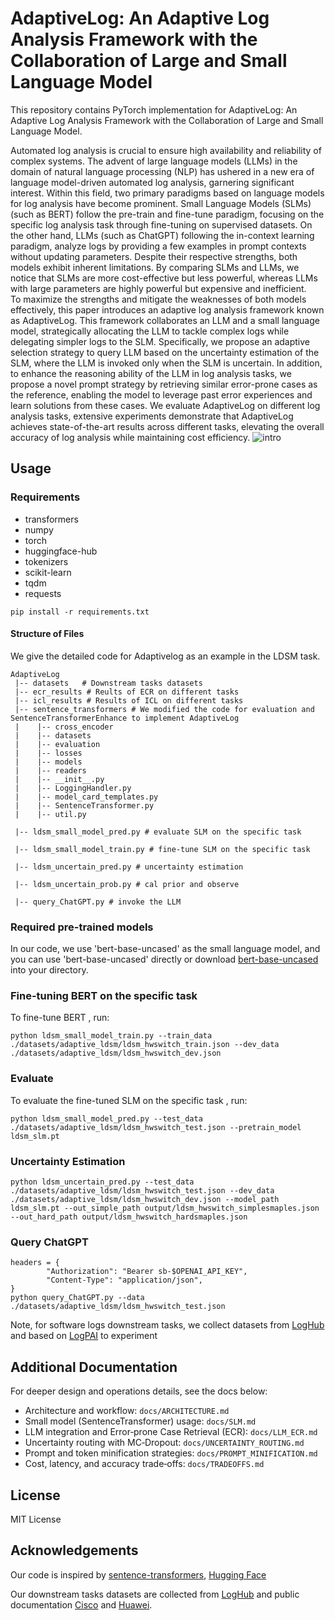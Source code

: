 # AdaptiveLog: An Adaptive Log Analysis Framework with the Collaboration of Large and Small Language Model

This repository contains PyTorch implementation for AdaptiveLog: An Adaptive Log Analysis Framework with the Collaboration of Large and Small Language Model.

Automated log analysis is crucial to ensure high availability and reliability of complex systems. 
The advent of large language models (LLMs) in the domain of natural language processing (NLP) has ushered in a new era of language model-driven automated log analysis, garnering significant interest.
Within this field, two primary paradigms based on language models for log analysis have become prominent. Small Language Models (SLMs) (such as BERT) follow the pre-train and fine-tune paradigm, focusing on the specific log analysis task through fine-tuning on supervised datasets. On the other hand, LLMs (such as ChatGPT) following the in-context learning paradigm, analyze logs by providing a few examples in prompt contexts without updating parameters.
Despite their respective strengths, both models exhibit inherent limitations. 
By comparing SLMs and LLMs, we notice that SLMs are more cost-effective but less powerful, whereas LLMs with large parameters are highly powerful but expensive and inefficient.  
To maximize the strengths and mitigate the weaknesses of both models effectively, this paper introduces an adaptive log analysis framework known as AdaptiveLog. This framework collaborates an LLM and a small language model, strategically allocating the LLM to tackle complex logs while delegating simpler logs to the SLM.
Specifically, we propose an adaptive selection strategy to query LLM based on the uncertainty estimation of the SLM, where the LLM is invoked only when the SLM is uncertain.
In addition,  to enhance the reasoning ability of the LLM in log analysis tasks, we propose a novel prompt strategy by retrieving similar error-prone cases as the reference, enabling the model to leverage past error experiences and learn solutions from these cases.
We evaluate AdaptiveLog on different log analysis tasks, extensive experiments demonstrate that AdaptiveLog achieves state-of-the-art results across different tasks, elevating the overall accuracy of log analysis while maintaining cost efficiency.
![intro](fig/adaptive_framework.png)

## Usage

### Requirements

- transformers
- numpy
- torch
- huggingface-hub
- tokenizers
- scikit-learn
- tqdm
- requests

```
pip install -r requirements.txt
```

#### Structure of Files
We give the detailed code for Adaptivelog as an example in the LDSM task.

```
AdaptiveLog
 |-- datasets	# Downstream tasks datasets
 |-- ecr_results # Reults of ECR on different tasks
 |-- icl_results # Results of ICL on different tasks
 |-- sentence_transformers # We modified the code for evaluation and SentenceTransformerEnhance to implement AdaptiveLog
 |    |-- cross_encoder
 |    |-- datasets
 |    |-- evaluation
 |    |-- losses
 |    |-- models
 |    |-- readers
 |    |-- __init__.py
 |    |-- LoggingHandler.py
 |    |-- model_card_templates.py
 |    |-- SentenceTransformer.py 
 |    |-- util.py

 |-- ldsm_small_model_pred.py # evaluate SLM on the specific task

 |-- ldsm_small_model_train.py # fine-tune SLM on the specific task
 
 |-- ldsm_uncertain_pred.py # uncertainty estimation 
 
 |-- ldsm_uncertain_prob.py # cal prior and observe
 
 |-- query_ChatGPT.py # invoke the LLM
```



### Required pre-trained models
In our code, we use 'bert-base-uncased'  as the small language model, and you can use 'bert-base-uncased' directly or download [bert-base-uncased](https://huggingface.co/bert-base-uncased) into your directory.

### Fine-tuning BERT on the specific task

To fine-tune BERT , run:

```
python ldsm_small_model_train.py --train_data ./datasets/adaptive_ldsm/ldsm_hwswitch_train.json --dev_data ./datasets/adaptive_ldsm/ldsm_hwswitch_dev.json
```


### Evaluate

To evaluate the fine-tuned SLM on the specific task , run:

```
python ldsm_small_model_pred.py --test_data ./datasets/adaptive_ldsm/ldsm_hwswitch_test.json --pretrain_model ldsm_slm.pt
```

### Uncertainty Estimation

```
python ldsm_uncertain_pred.py --test_data ./datasets/adaptive_ldsm/ldsm_hwswitch_test.json --dev_data ./datasets/adaptive_ldsm/ldsm_hwswitch_dev.json --model_path ldsm_slm.pt --out_simple_path output/ldsm_hwswitch_simplesmaples.json --out_hard_path output/ldsm_hwswitch_hardsmaples.json 
```

### Query ChatGPT

```
headers = {
        "Authorization": "Bearer sb-$OPENAI_API_KEY",
        "Content-Type": "application/json",
}
python query_ChatGPT.py --data  ./datasets/adaptive_ldsm/ldsm_hwswitch_test.json
```

Note, for software logs downstream tasks, we collect datasets from [LogHub](https://github.com/logpai/loghub) and based on [LogPAI](https://github.com/logpai) to experiment



## Additional Documentation

For deeper design and operations details, see the docs below:

- Architecture and workflow: `docs/ARCHITECTURE.md`
- Small model (SentenceTransformer) usage: `docs/SLM.md`
- LLM integration and Error‑prone Case Retrieval (ECR): `docs/LLM_ECR.md`
- Uncertainty routing with MC‑Dropout: `docs/UNCERTAINTY_ROUTING.md`
- Prompt and token minification strategies: `docs/PROMPT_MINIFICATION.md`
- Cost, latency, and accuracy trade‑offs: `docs/TRADEOFFS.md`

## License
MIT License

## Acknowledgements

Our code is inspired by [sentence-transformers](https://github.com/UKPLab/sentence-transformers/tree/master), [Hugging Face](https://huggingface.co/)

Our downstream tasks datasets are collected from [LogHub](https://github.com/logpai/loghub) and public documentation [Cisco](https://www.cisco.com/c/en/us/support/index.html) and [Huawei](https://support.huawei.com/enterprise/en/index.html).
